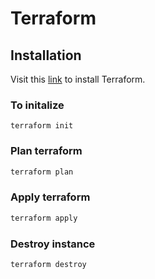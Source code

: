 # Terraform

## Installation
Visit this [link](https://developer.hashicorp.com/terraform/tutorials/aws-get-started/install-cli) to install Terraform.

### To initalize 
```base
terraform init
```

### Plan terraform
```bash
terraform plan
```

### Apply terraform
```bash
terraform apply
```
### Destroy instance
```bash
terraform destroy
```